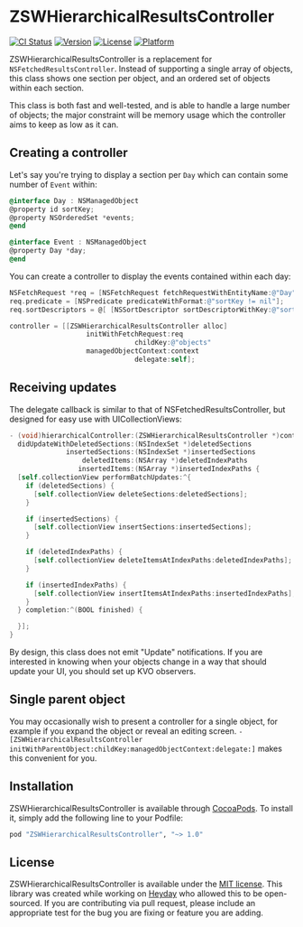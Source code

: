 # ZSWHierarchicalResultsController

[![CI Status](http://img.shields.io/travis/zacwest/ZSWHierarchicalResultsController.svg?style=flat)](https://travis-ci.org/zacwest/ZSWHierarchicalResultsController)
[![Version](https://img.shields.io/cocoapods/v/ZSWHierarchicalResultsController.svg?style=flat)](http://cocoapods.org/pods/ZSWHierarchicalResultsController)
[![License](https://img.shields.io/cocoapods/l/ZSWHierarchicalResultsController.svg?style=flat)](http://cocoapods.org/pods/ZSWHierarchicalResultsController)
[![Platform](https://img.shields.io/cocoapods/p/ZSWHierarchicalResultsController.svg?style=flat)](http://cocoapods.org/pods/ZSWHierarchicalResultsController)

ZSWHierarchicalResultsController is a replacement for `NSFetchedResultsController`. Instead of supporting a single array of objects, this class shows one section per object, and an ordered set of objects within each section.

This class is both fast and well-tested, and is able to handle a large number of objects; the major constraint will be memory usage which the controller aims to keep as low as it can.

## Creating a controller

Let's say you're trying to display a section per `Day` which can contain some number of `Event` within:

```objective-c
@interface Day : NSManagedObject
@property id sortKey;
@property NSOrderedSet *events;
@end

@interface Event : NSManagedObject
@property Day *day;
@end
```

You can create a controller to display the events contained within each day:

```objective-c
NSFetchRequest *req = [NSFetchRequest fetchRequestWithEntityName:@"Day"];
req.predicate = [NSPredicate predicateWithFormat:@"sortKey != nil"];
req.sortDescriptors = @[ [NSSortDescriptor sortDescriptorWithKey:@"sortKey" ascending:YES] ];

controller = [[ZSWHierarchicalResultsController alloc]
                   initWithFetchRequest:req
                               childKey:@"objects"
                   managedObjectContext:context
                               delegate:self];
```

## Receiving updates

The delegate callback is similar to that of NSFetchedResultsController, but designed for easy use with UICollectionViews:

```objective-c
- (void)hierarchicalController:(ZSWHierarchicalResultsController *)controller
  didUpdateWithDeletedSections:(NSIndexSet *)deletedSections
              insertedSections:(NSIndexSet *)insertedSections
                  deletedItems:(NSArray *)deletedIndexPaths
                 insertedItems:(NSArray *)insertedIndexPaths {
  [self.collectionView performBatchUpdates:^{
    if (deletedSections) {
      [self.collectionView deleteSections:deletedSections];
    }

    if (insertedSections) {
      [self.collectionView insertSections:insertedSections];
    }

    if (deletedIndexPaths) {
      [self.collectionView deleteItemsAtIndexPaths:deletedIndexPaths];
    }

    if (insertedIndexPaths) {
      [self.collectionView insertItemsAtIndexPaths:insertedIndexPaths];
    }
  } completion:^(BOOL finished) {

  }];
}
```

By design, this class does not emit "Update" notifications. If you are interested in knowing when your objects change in a way that should update your UI, you should set up KVO observers.

## Single parent object

You may occasionally wish to present a controller for a single object, for example if you expand the object or reveal an editing screen. `-[ZSWHierarchicalResultsController initWithParentObject:childKey:managedObjectContext:delegate:]` makes this convenient for you.

## Installation

ZSWHierarchicalResultsController is available through [CocoaPods](http://cocoapods.org). To install
it, simply add the following line to your Podfile:

```ruby
pod "ZSWHierarchicalResultsController", "~> 1.0"
```

## License

ZSWHierarchicalResultsController is available under the [MIT license](https://github.com/zacwest/ZSWHierarchicalResultsController/blob/master/LICENSE). This library was created while working on [Heyday](http://hey.co) who allowed this to be open-sourced. If you are contributing via pull request, please include an appropriate test for the bug you are fixing or feature you are adding. 
